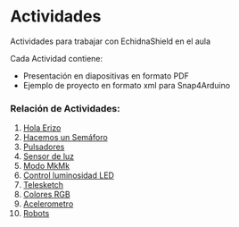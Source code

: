 # Actividades
Actividades para trabajar con EchidnaShield en el aula

Cada Actividad contiene:
- Presentación en diapositivas en formato PDF
- Ejemplo de proyecto en formato xml para Snap4Arduino

### Relación de Actividades:
1. [Hola Erizo](https://github.com/EchidnaShield/Recursos/tree/master/Didactica/Actividades/01_HolaErizo)
2. [Hacemos un Semáforo](https://github.com/EchidnaShield/Recursos/tree/master/Didactica/Actividades/02_Hacemos_un_semaforo)
3. [Pulsadores](https://github.com/EchidnaShield/Recursos/tree/master/Didactica/Actividades/03_Pulsadores)
4. [Sensor de luz](https://github.com/EchidnaShield/Recursos/tree/master/Didactica/Actividades/04_SensordeLuz)
5. [Modo MkMk](https://github.com/EchidnaShield/Recursos/tree/master/Didactica/Actividades/05_ModoMkMk)
6. [Control luminosidad LED](https://github.com/EchidnaShield/Recursos/tree/master/Didactica/Actividades/06_ControlLuminosidadLED)
7. [Telesketch](https://github.com/EchidnaShield/Recursos/tree/master/Didactica/Actividades/07_Telesketch)
8. [Colores RGB](https://github.com/EchidnaShield/Recursos/tree/master/Didactica/Actividades/08_ColoresRGB)
9. [Acelerometro](https://github.com/EchidnaShield/Recursos/tree/master/Didactica/Actividades/09_Acelerometro)
10. [Robots](https://github.com/EchidnaShield/Recursos/tree/master/Didactica/Actividades/10_Robots)

